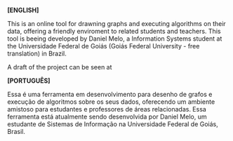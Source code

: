 <b>[ENGLISH]</b>

This is an online tool for drawning graphs and executing algorithms on their data, offering a friendly enviroment to related students and teachers.
This tool is beeing developed by Daniel Melo, a Information Systems student at the Universidade Federal de Goiás (Goiás Federal University - free translation) in Brazil.

A draft of the project can be seen at 


<b>[PORTUGUÊS]</b>

Essa é uma ferramenta em desenvolvimento para desenho de grafos e execução de algoritmos sobre os seus dados, oferecendo um ambiente amistoso para estudantes e professores de áreas relacionadas.
Essa ferramenta está atualmente sendo desenvolvida por Daniel Melo, um estudante de Sistemas de Informação na Universidade Federal de Goiás, Brasil.
